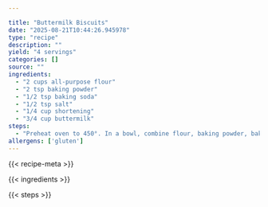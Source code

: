```yaml
---

title: "Buttermilk Biscuits"
date: "2025-08-21T10:44:26.945978"
type: "recipe"
description: ""
yield: "4 servings"
categories: []
source: ""
ingredients:
  - "2 cups all-purpose flour"
  - "2 tsp baking powder"
  - "1/2 tsp baking soda"
  - "1/2 tsp salt"
  - "1/4 cup shortening"
  - "3/4 cup buttermilk"
steps:
  - "Preheat oven to 450°. In a bowl, combine flour, baking powder, baking soda and salt; cut in shortening until the mixture resembles coarse crumbs. Stir in buttermilk. On a floured surface, knead 10-12 times. Roll to 1/2 inch thickness; cut with a 2-2 1/2 in. biscuit cutter. Place on a lightly greased baking sheet. Bake at 450° for 10-15 minutes or until golden brown. Brush with melted butter. Yield: 10 biscuits. Can use powdered buttermilk – add water to make 3/4 cup buttermilk."
allergens: ['gluten']
---
```


{{< recipe-meta >}}

{{< ingredients >}}

{{< steps >}}

